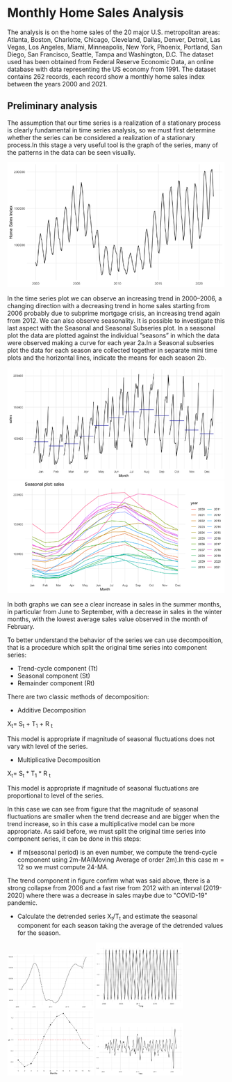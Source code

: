 # Monthly Home Sales Analysis

The analysis is on the home sales of the 20 major U.S. metropolitan areas: Atlanta, Boston, Charlotte, Chicago, Cleveland,
Dallas, Denver, Detroit, Las Vegas, Los Angeles, Miami, Minneapolis, New York, Phoenix, Portland, San Diego, San Francisco,
Seattle, Tampa and Washington, D.C. The dataset used has been obtained from Federal Reserve Economic Data, an online
database with data representing the US economy from 1991.
The dataset contains 262 records, each record show a monthly home sales index between the years 2000 and 2021.

## Preliminary analysis

The assumption that our time series is a realization of a stationary process is clearly fundamental in time series analysis, so we
must first determine whether the series can be considered a realization of a stationary process.In this stage a very useful tool is
the graph of the series, many of the patterns in the data can be seen visually.

<p float="central">
  <img src="Images/Monthly_Home_Sales_IMG/RplotMinimal.png" width="500" />
</p>

In the time series plot we can observe an increasing trend in 2000–2006, a changing direction with a decreasing trend in home
sales starting from 2006 probably due to subprime mortgage crisis, an increasing trend again from 2012. We can also observe
seasonality. It is possible to investigate this last aspect with the Seasonal and Seasonal Subseries plot. In a seasonal plot the
data are plotted against the individual ”seasons” in which the data were observed making a curve for each year 2a.In a Seasonal
subseries plot the data for each season are collected together in separate mini time plots and the horizontal lines, indicate the
means for each season 2b.

<p float="left">
  <img src="Images/Monthly_Home_Sales_IMG/Rplot.png" width="500" />
  <img src="Images/Monthly_Home_Sales_IMG/SeasonalPlot.png" width="500" /> 
</p>

In both graphs we can see a clear increase in sales in the summer months, in particular from June to September, with a decrease in sales in the winter months, with the lowest average sales value observed in the month of February.

To better understand the behavior of the series we can use decomposition, that is a procedure which split the original time series into component series:

* Trend-cycle component (Tt)
* Seasonal component (St)
* Remainder component (Rt)

There are two classic methods of decomposition:

* Additive Decomposition


X<sub>t</sub>= S<sub>t</sub> + T<sub>1</sub> + R <sub>t</sub>

This model is appropriate if magnitude of seasonal fluctuations does not vary with level of the series.

* Multiplicative Decomposition

X<sub>t</sub>= S<sub>t</sub> * T<sub>1</sub> * R <sub>t</sub>

This model is appropriate if magnitude of seasonal fluctuations are proportional to level of the series.



In this case we can see from figure that the magnitude of seasonal fluctuations are smaller when the trend decrease and are bigger when the trend increase, so in this case a multiplicative model can be more appropriate.
As said before, we must split the original time series into component series, it can be done in this steps:

* if m(seasonal period) is an even number, we compute the trend-cycle component using 2m-MA(Moving Average of order 2m).In this case m = 12 so we must compute 24-MA.

The trend component in figure confirm what was said above, there is a strong collapse from 2006 and a fast rise from 2012 with an interval (2019-2020) where there was a decrease in sales maybe due to "COVID-19" pandemic.

* Calculate the detrended series X<sub>t</sub>/T<sub>t</sub> and estimate the seasonal component for each season taking the average of the detrended values for the season.

<p float="left">
  <img src="Images/Monthly_Home_Sales_IMG/Trend.png" width="200" />
  <img src="Images/Monthly_Home_Sales_IMG/SSs.png" width="200" /> 
  <img src="Images/Monthly_Home_Sales_IMG/Seascomp.png" width="200" /> 
  <img src="Images/Monthly_Home_Sales_IMG/remaind.png" width="200" /> 
</p>
